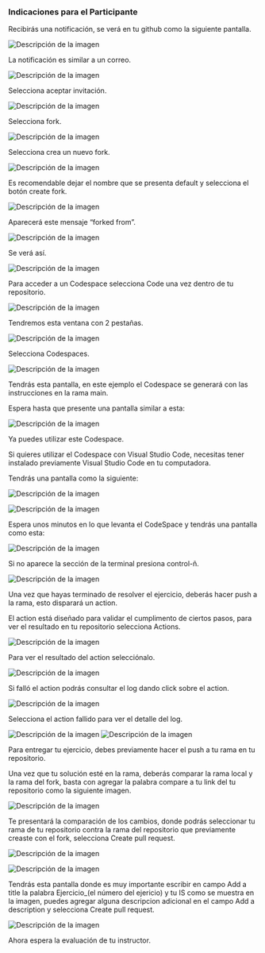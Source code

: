 ### Indicaciones para el Participante
Recibirás una notificación, se verá en tu github como la siguiente pantalla.

![Descripción de la imagen](../imagenes/Img6.png)

La notificación es similar a un correo.

![Descripción de la imagen](../imagenes/Img7.png)

Selecciona aceptar invitación.

![Descripción de la imagen](../imagenes/Img8.png)

Selecciona fork.

![Descripción de la imagen](../imagenes/Img9.png)

Selecciona crea un nuevo fork.

![Descripción de la imagen](../imagenes/Img10.png)

Es recomendable dejar el nombre que se presenta default y selecciona el botón create fork.

![Descripción de la imagen](../imagenes/Img11.png)

Aparecerá este mensaje “forked from”.

![Descripción de la imagen](../imagenes/Img12.png)

Se verá así.

![Descripción de la imagen](../imagenes/Img13.png)

Para acceder a un Codespace selecciona Code una vez dentro de tu repositorio.

![Descripción de la imagen](../imagenes/Img14.png)

Tendremos esta ventana con 2 pestañas.

![Descripción de la imagen](../imagenes/Img15.png)

Selecciona Codespaces.

![Descripción de la imagen](../imagenes/Img16.png)

Tendrás esta pantalla, en este ejemplo el Codespace se generará con las instrucciones en la rama main. 

Espera hasta que presente una pantalla similar a esta:

![Descripción de la imagen](../imagenes/Img17.png)

Ya puedes utilizar este Codespace.

Si quieres utilizar el Codespace con Visual Studio Code, necesitas tener instalado previamente Visual Studio Code en tu computadora.

Tendrás una pantalla como la siguiente:

![Descripción de la imagen](../imagenes/Img18.png)

![Descripción de la imagen](../imagenes/Img19.png)

Espera unos minutos en lo que levanta el CodeSpace y tendrás una pantalla como esta:

![Descripción de la imagen](../imagenes/Img20.png)

Si no aparece la sección de la terminal presiona control-ñ.

![Descripción de la imagen](../imagenes/Img21.png)

Una vez que hayas terminado de resolver el ejercicio, deberás hacer push a la rama, esto disparará un action.

El action está diseñado para validar el cumplimento de ciertos pasos, para ver el resultado en tu repositorio selecciona Actions.

![Descripción de la imagen](../imagenes/Img22.png)

Para ver el resultado del action selecciónalo.

![Descripción de la imagen](../imagenes/Img23.png)

Si falló el action podrás consultar el log dando click sobre el action.

![Descripción de la imagen](../imagenes/Img24.png)

Selecciona el action fallido para ver el detalle del log.

![Descripción de la imagen](../imagenes/Img25.png)
![Descripción de la imagen](../imagenes/Img26.png)

Para entregar tu ejercicio, debes previamente hacer el push a tu rama en tu repositorio.

Una vez que tu solución esté en la rama, deberás comparar la rama local y la rama del fork, basta con agregar la palabra compare a tu link del tu repositorio como la siguiente imagen.

![Descripción de la imagen](../imagenes/Img27.png)


Te presentará la comparación de los cambios, donde podrás seleccionar tu rama de tu repositorio contra la rama del repositorio que previamente creaste con el fork, selecciona Create pull request.

![Descripción de la imagen](../imagenes/Img28.png)

![Descripción de la imagen](../imagenes/Img27_1.png)

Tendrás esta pantalla donde es muy importante escribir en campo Add a title la palabra Ejercicio_(el número del ejericio) y tu IS como se muestra en la imagen, puedes agregar alguna descripcion adicional en el campo Add a description y selecciona Create pull request.

![Descripción de la imagen](../imagenes/Img29.png)

Ahora espera la evaluación de tu instructor.











